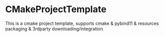 # CMakeProjectTemplate
 This is a cmake project template, supports cmake & pybind11 & resources packaging & 3rdparty downloading/integration
